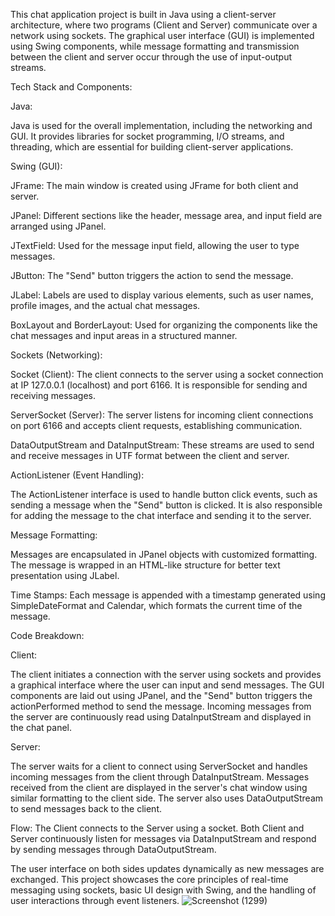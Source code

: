 This chat application project is built in Java using a client-server architecture, where two programs (Client and Server) communicate over a network using sockets. The graphical user interface (GUI) is implemented using Swing components, while message formatting and transmission between the client and server occur through the use of input-output streams.

Tech Stack and Components:

Java:

Java is used for the overall implementation, including the networking and GUI. It provides libraries for socket programming, I/O streams, and threading, which are essential for building client-server applications.

Swing (GUI):

JFrame: The main window is created using JFrame for both client and server.

JPanel: Different sections like the header, message area, and input field are arranged using JPanel.

JTextField: Used for the message input field, allowing the user to type messages.

JButton: The "Send" button triggers the action to send the message.

JLabel: Labels are used to display various elements, such as user names, profile images, and the actual chat messages.

BoxLayout and BorderLayout: Used for organizing the components like the chat messages and input areas in a structured manner.

Sockets (Networking):

Socket (Client): The client connects to the server using a socket connection at IP 127.0.0.1 (localhost) and port 6166. It is responsible for sending and receiving messages.

ServerSocket (Server): The server listens for incoming client connections on port 6166 and accepts client requests, establishing communication.

DataOutputStream and DataInputStream: These streams are used to send and receive messages in UTF format between the client and server.

ActionListener (Event Handling):

The ActionListener interface is used to handle button click events, such as sending a message when the "Send" button is clicked. It is also responsible for adding the message to the chat interface and sending it to the server.

Message Formatting:

Messages are encapsulated in JPanel objects with customized formatting. The message is wrapped in an HTML-like structure for better text presentation using JLabel.

Time Stamps: Each message is appended with a timestamp generated using SimpleDateFormat and Calendar, which formats the current time of the message.

Code Breakdown:

Client:

The client initiates a connection with the server using sockets and provides a graphical interface where the user can input and send messages.
The GUI components are laid out using JPanel, and the "Send" button triggers the actionPerformed method to send the message.
Incoming messages from the server are continuously read using DataInputStream and displayed in the chat panel.

Server:

The server waits for a client to connect using ServerSocket and handles incoming messages from the client through DataInputStream.
Messages received from the client are displayed in the server's chat window using similar formatting to the client side.
The server also uses DataOutputStream to send messages back to the client.

Flow:
The Client connects to the Server using a socket.
Both Client and Server continuously listen for messages via DataInputStream and respond by sending messages through DataOutputStream.

The user interface on both sides updates dynamically as new messages are exchanged.
This project showcases the core principles of real-time messaging using sockets, basic UI design with Swing, and the handling of user interactions through event listeners.
![Screenshot (1299)](https://github.com/user-attachments/assets/352ea9f6-3882-47e8-b0be-a6bddbfcc683)



